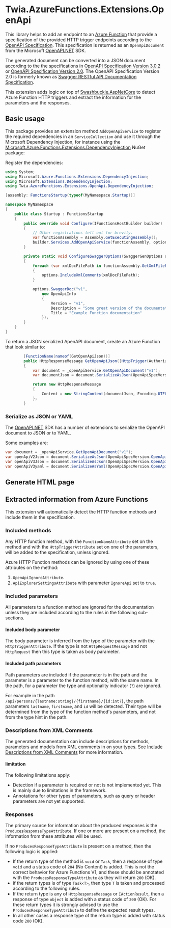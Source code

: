 ﻿# Twia.AzureFunctions.Extensions.OpenApi

This library helps to add an endpoint to an [Azure Function](https://azure.microsoft.com/services/functions/) that provide a specification of the provided HTTP trigger endpoints according to the [OpenAPI Specification](https://swagger.io/specification/). This specification is returned as an `OpenApiDocument` from the Microsoft [OpenAPI.NET](https://github.com/Microsoft/OpenAPI.NET) SDK.

The generated document can be converted into a JSON document according to the the specifications in [OpenAPI Specification Version 3.0.2](https://swagger.io/specification/) or [OpenAPI Specification Version 2.0](https://swagger.io/specification/v2/). The OpenAPI Specification Version 2.0 is formerly known as [Swagger RESTful API Documentation Specification](https://swagger.io/specification/v2/).

This extension adds logic on top of [Swashbuckle.AspNetCore](https://github.com/domaindrivendev/Swashbuckle.AspNetCore) to detect Azure Function HTTP triggers and extract the information for the parameters and the responses.

## Basic usage

This package provides an extension method `AddOpenApiService` to register the required dependencies in an `ServiceCollection` and use it through the Microsoft Dependency Injection, for instance using the [Microsoft.Azure.Functions.Extensions.DependencyInjection](https://docs.microsoft.com/bs-cyrl-ba/azure/azure-functions/functions-dotnet-dependency-injection) NuGet package:

Register the dependencies:

```csharp
using System;
using Microsoft.Azure.Functions.Extensions.DependencyInjection;
using Microsoft.Extensions.DependencyInjection;
using Twia.AzureFunctions.Extensions.OpenApi.DependencyInjection;

[assembly: FunctionsStartup(typeof(MyNamespace.Startup))]

namespace MyNamespace
{
    public class Startup : FunctionsStartup
    {
        public override void Configure(IFunctionsHostBuilder builder)
        {
            // Other registrations left out for brevity.
            var functionAssembly = Assembly.GetExecutingAssembly();
            builder.Services.AddOpenApiService(functionAssembly, options => ConfigureSwaggerOptions(options, functionAssembly));
        }

        private static void ConfigureSwaggerOptions(SwaggerGenOptions options, Assembly functionAssembly)
        {
            foreach (var xmlDocFilePath in functionAssembly.GetXmlFilePaths())
            {
                options.IncludeXmlComments(xmlDocFilePath);
            }

            options.SwaggerDoc("v1",
                new OpenApiInfo
                {
                    Version = "v1",
                    Description = "Some great version of the documentation",
                    Title = "Example Function documentation"
                });
        }
    }
}

```

To return a JSON serialized ApenAPI document, create an Azure Function that look similar to:

```csharp
        [FunctionName(nameof(GetOpenApiJson))]
        public HttpResponseMessage GetOpenApiJson([HttpTrigger(AuthorizationLevel.Anonymous, "get", Route = "openapi/json")] HttpRequestMessage req)
        {
            var document = _openApiService.GetOpenApiDocument("v1");
            var documentJson = document.SerializeAsJson(OpenApiSpecVersion.OpenApi3_0);

            return new HttpResponseMessage
            {
                Content = new StringContent(documentJson, Encoding.UTF8, "application/json")
            };
        }
```


### Serialize as JSON or YAML

The [OpenAPI.NET](https://github.com/Microsoft/OpenAPI.NET) SDK has a number of extensions to serialize the OpenAPI document to JSON or to YAML.

Some examples are:

```csharp
var document = _openApiService.GetOpenApiDocument("v1");
var openApiV2Json = document.SerializeAsJson(OpenApiSpecVersion.OpenApi2_0);
var openApiV3Json = document.SerializeAsJson(OpenApiSpecVersion.OpenApi3_0);
var openApiV3yaml = document.SerializeAsYaml(OpenApiSpecVersion.OpenApi3_0);
```

## Generate HTML page

 

## Extracted information from Azure Functions

This extension will automatically detect the HTTP function methods and include them in the specification.

### Included methods

Any HTTP function method, with the `FunctionNameAttribute` set on the method and with the `HttpTriggerAttribute` set on one of the parameters, will be added to the specification, unless ignored.

Azure HTTP Function methods can be ignored by using one of these attributes on the method:

1. `OpenApiIgnoreAttribute`.
1. `ApiExplorerSettingsAttribute` with parameter `IgnoreApi` set to `true`.

### Included parameters

All parameters to a function method are ignored for the documentation unless they are included according to the rules in the following sub-sections.

#### Included body parameter

The body parameter is inferred from the type of the parameter with the `HttpTriggerAttribute`. If the type is not `HttpRequestMessage` and not `HttpRequest` then this type is taken as body parameter.

#### Included path parameters

Path parameters are included if the parameter is in the path and the parameter is a parameter to the function method, with the same name. In the path, for a parameter the type and optionality indicator (`?`) are ignored. 

For example in the path `/api/persons/{lastname:string}/{firstname}/{id:int?}`, the path parameters `lastname`, `firstname`, and `id` will be detected. Their type will be determined from the type of the function method's parameters, and not from the type hint in the path.

### Descriptions from XML Comments

The generated documentation can include descriptions for methods, parameters and models from XML comments in on your types. See [Include Descriptions from XML Comments](https://github.com/domaindrivendev/Swashbuckle.AspNetCore#include-descriptions-from-xml-comments) for more information.

#### limitation

The following limitations apply:

- Detection if a parameter is required or not is not implemented yet. This is mainly due to limitations in the framework.
- Annotations for other types of parameters, such as query or header parameters are not yet supported.

### Responses

The primary source for information about the produced responses is the `ProducesResponseTypeAttribute`. If one or more are present on a method, the information from these attributes will be used.

If no `ProducesResponseTypeAttribute` is present on a method, then the following logic is applied:

- If the return type of the method is `void` or `Task`, then a response of type `void` and a status code of `204` (No Content) is added. 
  This is not the correct behavior for Azure Functions V1, and these should be annotated with the `ProducesResponseTypeAttribute` as they will return `200` (OK).
- if the return types is of type `Task<T>`, then type `T` is taken and processed according to the following rules.
- If the return type is any of `HttpResponseMessage` or `IActionResult`, then a response of type `object` is added with a status code of `200` (OK). 
  For these return types it is strongly advised to use the `ProducesResponseTypeAttribute` to define the expected result types.
- In all other cases a response type of the return type is added with status code `200` (OK).
